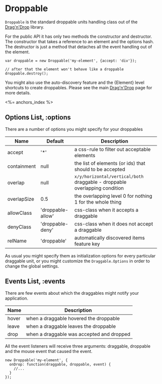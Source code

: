# Droppable

`Droppable` is the standard droppable units handling class out of the [Drag'n'Drop](/goods/drag-and-drop) library.

For the public API it has only two methods the constructor and destructor.
The constructor that takes a reference to an element and the options hash.
The destructor is just a method that detaches all the event handling out of the element.

    var droppable = new Droppable('my-element', {accept: 'div'});

    // after that the element won't behave like a droppable
    droppable.destroy();


You might also use the auto-discovery feature and the {Element} level shortcuts to
create droppables. Please see the main [Drag'n'Drop](/goods/drag-and-drop)
page for more details.

<%= anchors_index %>

## Options List, :options

There are a number of options you might specify for your droppables

Name        | Default           | Description
------------|-------------------|----------------------------------------------------------------------
accept      | '\*'              | a css-rule to filter out acceptable elements
containment | null              | the list of elements (or ids) that should to be accepted
overlap     | null              | `x/y/horizontal/vertical/both` draggable - droppable overlapping condition
overlapSize | 0.5               | the overlapping level 0 for nothing 1 for the whole thing
allowClass  | 'droppable-allow' | css-class when it accepts a draggable
denyClass   | 'droppable-deny'  | css-class when it does not accept a draggable
relName     | 'droppable'       | automatically discovered items feature key

As usual you might specify them as initialization options for every particular draggable unit, or
you might customize the `Draggable.Options` in order to change the global settings.

## Events List, :events

There are few events about which the draggables might notify your application.

Name  | Description
------|-------------------------------------------------
hover | when a draggable hovered the droppable
leave | when a draggable leaves the droppable
drop  | when a draggable was accepted and dropped

All the event listeners will receive three arguments: draggable, droppable and the mouse event
that caused the event.

    new Droppable('my-element', {
      onDrop: function(draggable, droppable, event) {
        //...
      }
    });
